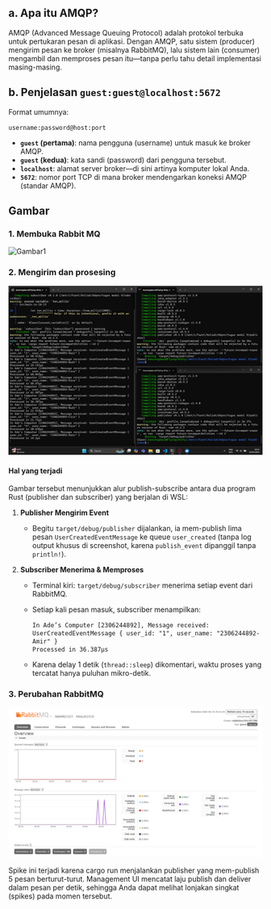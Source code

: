 ## **a. Apa itu AMQP?**

AMQP (Advanced Message Queuing Protocol) adalah protokol terbuka untuk pertukaran pesan di aplikasi. Dengan AMQP, satu sistem (producer) mengirim pesan ke broker (misalnya RabbitMQ), lalu sistem lain (consumer) mengambil dan memproses pesan itu—tanpa perlu tahu detail implementasi masing-masing.

## **b. Penjelasan `guest:guest@localhost:5672`**

Format umumnya:

```
username:password@host:port
```

* **`guest` (pertama)**: nama pengguna (username) untuk masuk ke broker AMQP.
* **`guest` (kedua)**: kata sandi (password) dari pengguna tersebut.
* **`localhost`**: alamat server broker—di sini artinya komputer lokal Anda.
* **`5672`**: nomor port TCP di mana broker mendengarkan koneksi AMQP (standar AMQP).

## Gambar

### 1. Membuka Rabbit MQ
![Gambar1](publisher\Gambar\Gambar_1.png)

### 2. Mengirim dan prosesing
![Gambar 2](Gambar/Gambar_2.png)
#### Hal yang terjadi
Gambar tersebut menunjukkan alur publish-subscribe antara dua program Rust (publisher dan subscriber) yang berjalan di WSL:

1. **Publisher Mengirim Event**

   * Begitu `target/debug/publisher` dijalankan, ia mem-publish lima pesan `UserCreatedEventMessage` ke queue `user_created` (tanpa log output khusus di screenshot, karena `publish_event` dipanggil tanpa `println!`).

2. **Subscriber Menerima & Memproses**

   * Terminal kiri: `target/debug/subscriber` menerima setiap event dari RabbitMQ.
   * Setiap kali pesan masuk, subscriber menampilkan:

     ```
     In Ade’s Computer [2306244892], Message received: UserCreatedEventMessage { user_id: "1", user_name: "2306244892-Amir" }
     Processed in 36.387µs
     ```
   * Karena delay 1 detik (`thread::sleep`) dikomentari, waktu proses yang tercatat hanya puluhan mikro-detik.

### 3. Perubahan RabbitMQ
![Gambar 3](Gambar/Gambar_3.png)

Spike ini terjadi karena cargo run menjalankan publisher yang mem-publish 5 pesan berturut-turut. Management UI mencatat laju publish dan deliver dalam pesan per detik, sehingga Anda dapat melihat lonjakan singkat (spikes) pada momen tersebut.